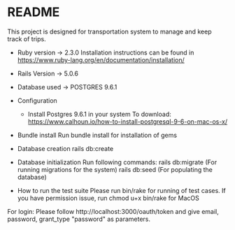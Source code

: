 # README
This project is designed for transportation system to manage and keep track of trips.

* Ruby version -> 2.3.0
  Installation instructions can be found in https://www.ruby-lang.org/en/documentation/installation/
* Rails Version -> 5.0.6
* Database used -> POSTGRES 9.6.1

* Configuration
  - Install Postgres 9.6.1 in your system To download: https://www.calhoun.io/how-to-install-postgresql-9-6-on-mac-os-x/
* Bundle install 
  Run bundle install for installation of gems
* Database creation
  rails db:create

* Database initialization
  Run following commands: 
  rails db:migrate (For running migrations for the system)
  rails db:seed (For populating the database)

* How to run the test suite 
Please run bin/rake for running of test cases.
If you have permission issue, run chmod u+x bin/rake for MacOS

For login: Please follow 
http://localhost:3000/oauth/token and give email, password, grant_type "password" as parameters.
